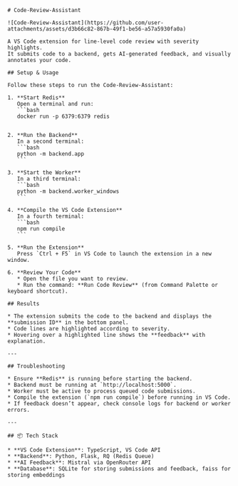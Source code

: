 ```
# Code-Review-Assistant

![Code-Review-Assistant](https://github.com/user-attachments/assets/d3b66c82-867b-49f1-be56-a57a5930fa0a)

A VS Code extension for line-level code review with severity highlights.  
It submits code to a backend, gets AI-generated feedback, and visually annotates your code.

## Setup & Usage

Follow these steps to run the Code-Review-Assistant:

1. **Start Redis**  
   Open a terminal and run:
   ```bash
   docker run -p 6379:6379 redis
   ```

````

2. **Run the Backend**
   In a second terminal:
   ```bash
   python -m backend.app
   ```

3. **Start the Worker**
   In a third terminal:
   ```bash
   python -m backend.worker_windows
   ```

4. **Compile the VS Code Extension**
   In a fourth terminal:
   ```bash
   npm run compile
   ```

5. **Run the Extension**
   Press `Ctrl + F5` in VS Code to launch the extension in a new window.

6. **Review Your Code**
   * Open the file you want to review.
   * Run the command: **Run Code Review** (from Command Palette or keyboard shortcut).

## Results

* The extension submits the code to the backend and displays the **submission ID** in the bottom panel.
* Code lines are highlighted according to severity.
* Hovering over a highlighted line shows the **feedback** with explanation.

---

## Troubleshooting

* Ensure **Redis** is running before starting the backend.
* Backend must be running at `http://localhost:5000`.
* Worker must be active to process queued code submissions.
* Compile the extension (`npm run compile`) before running in VS Code.
* If feedback doesn’t appear, check console logs for backend or worker errors.

---

## 📦 Tech Stack

* **VS Code Extension**: TypeScript, VS Code API
* **Backend**: Python, Flask, RQ (Redis Queue)
* **AI Feedback**: Mistral via OpenRouter API
* **Database**: SQLite for storing submissions and feedback, faiss for storing embeddings


````
